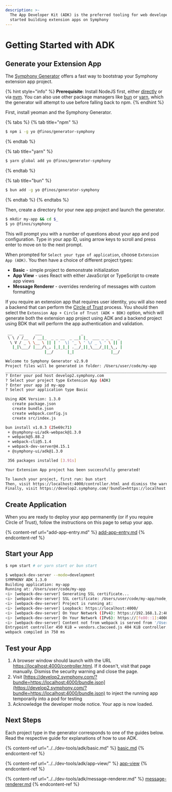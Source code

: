 ```yaml
---
description: >-
  The App Developer Kit (ADK) is the preferred tooling for web developers to get
  started building extension apps on Symphony
---
```


# Getting Started with ADK

## Generate your Extension App

The [Symphony Generator](../../dev-tools/generator.md) offers a fast way to bootstrap your Symphony extension app project.

{% hint style="info" %}
**Prerequisite**: Install NodeJS first, either [directly](https://nodejs.org/en) or via [nvm](https://github.com/nvm-sh/nvm). You can also use other package managers like [bun](https://bun.sh) or [yarn](https://yarnpkg.com), which the generator will attempt to use before falling back to npm.
{% endhint %}

First, install yeoman and the Symphony Generator.

{% tabs %}
{% tab title="npm" %}
```bash
$ npm i -g yo @finos/generator-symphony
```
{% endtab %}

{% tab title="yarn" %}
```bash
$ yarn global add yo @finos/generator-symphony
```
{% endtab %}

{% tab title="bun" %}
```bash
$ bun add -g yo @finos/generator-symphony
```
{% endtab %}
{% endtabs %}

Then, create a directory for your new app project and launch the generator.

```bash
$ mkdir my-app && cd $_
$ yo @finos/symphony
```

This will prompt you with a number of questions about your app and pod configuration. Type in your app ID, using arrow keys to scroll and press enter to move on to the next prompt.

When prompted for `Select your type of application`, choose `Extension App (ADK)`. You then have a choice of different project types:

* **Basic** - simple project to demonstrate initialization
* **App View** - uses React with either JavaScript or TypeScript to create app views
* **Message Renderer** - overrides rendering of messages with custom formatting

If you require an extension app that requires user identity, you will also need a backend that can perform the [Circle of Trust](../app-authentication/circle-of-trust-authentication.md) process. You should then select the `Extension App + Circle of Trust (ADK + BDK)` option, which will generate both the extension app project using ADK and a backend project using BDK that will perform the app authentication and validation.

```bash
 __   __     ___                 _
 \ \ / /__  / __|_  _ _ __  _ __| |_  ___ _ _ _  _
  \ V / _ \ \__ \ || | '  \| '_ \ ' \/ _ \ ' \ || |
   |_|\___/ |___/\_, |_|_|_| .__/_||_\___/_||_\_, |
                 |__/      |_|                |__/

Welcome to Symphony Generator v2.9.0
Project files will be generated in folder: /Users/user/code/my-app
______________________________________________________________________________________________________
? Enter your pod host develop2.symphony.com
? Select your project type Extension App (ADK)
? Enter your app id my-app
? Select your application type Basic

Using ADK Version: 1.3.0
   create package.json
   create bundle.json
   create webpack.config.js
   create src/index.js

bun install v1.0.3 (25e69c71)
 + @symphony-ui/adk-webpack@1.3.0
 + webpack@5.88.2
 + webpack-cli@5.1.4
 + webpack-dev-server@4.15.1
 + @symphony-ui/adk@1.3.0

 356 packages installed [3.91s]

Your Extension App project has been successfully generated!

To launch your project, first run: bun start
Then, visit https://localhost:4000/controller.html and dismiss the warning
Finally, visit https://develop2.symphony.com/?bundle=https://localhost:4000/bundle.json
```

## Create Application

When you are ready to deploy your app permanently (or if you require Circle of Trust), follow the instructions on this page to setup your app.

{% content-ref url="add-app-entry.md" %}
[add-app-entry.md](add-app-entry.md)
{% endcontent-ref %}

## Start your App

```bash
$ npm start # or yarn start or bun start

$ webpack-dev-server --mode=development
SYMPHONY ADK 1.3.0
Building application: my-app
Running at: /Users/user/code/my-app
<i> [webpack-dev-server] Generating SSL certificate...
<i> [webpack-dev-server] SSL certificate: /Users/user/code/my-app/node_modules/.cache/webpack-dev-server/server.pem
<i> [webpack-dev-server] Project is running at:
<i> [webpack-dev-server] Loopback: https://localhost:4000/
<i> [webpack-dev-server] On Your Network (IPv4): https://192.168.1.2:4000/
<i> [webpack-dev-server] On Your Network (IPv6): https://[fe80::1]:4000/
<i> [webpack-dev-server] Content not from webpack is served from '/Users/user/code/my-app/node_modules/@symphony-ui/adk-webpack/dist' directory
Entrypoint controller 450 KiB = vendors.c3acceed.js 404 KiB controller.26a834b5.js 46.4 KiB
webpack compiled in 750 ms

```

## Test your App

1. A browser window should launch with the URL [https://localhost:4000/controller.html](https://localhost:4000/controller.html). If it doesn't, visit that page manually. Dismiss the security warning and close the page.
2. Visit [https://develop2.symphony.com/?bundle=https://localhost:4000/bundle.json](https://develop2.symphony.com/?bundle=https://localhost:4000/bundle.json) to inject the running app temporarily into a pod for testing
3. Acknowledge the developer mode notice. Your app is now loaded.

## Next Steps

Each project type in the generator corresponds to one of the guides below. Read the respective guide for explanations of how to use ADK.

{% content-ref url="../../dev-tools/adk/basic.md" %}
[basic.md](../../dev-tools/adk/basic.md)
{% endcontent-ref %}

{% content-ref url="../../dev-tools/adk/app-view/" %}
[app-view](../../dev-tools/adk/app-view/)
{% endcontent-ref %}

{% content-ref url="../../dev-tools/adk/message-renderer.md" %}
[message-renderer.md](../../dev-tools/adk/message-renderer.md)
{% endcontent-ref %}
